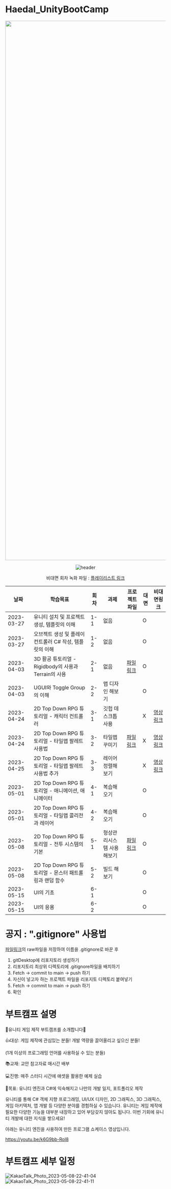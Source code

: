 # Haedal_UnityBootCamp
<div align="center">

<img width="1695" alt="스크린샷 2023-04-26 오전 1 10 52" src="https://user-images.githubusercontent.com/109887066/234460630-f2d739fd-f8d1-4e0e-8a07-96cdf804e4d9.png">
  
![header](https://capsule-render.vercel.app/api?type=rect&color=gradient&height=100&section=header&text=2023%20Haedal%20KNU%20Unity%20Advanced%20Bootcamp&fontSize=20&fontAlign=50&textBg=true)


비대면 회차 녹화 파일 : [플레이리스트 링크](https://www.youtube.com/playlist?list=PLKmvogVcavQVawNhN8YcazQIXk4Fp0PmY)

|날짜|학습목표|회차|과제|프로젝트파일|대면|비대면링크|
|------|---|----|---|---|---|----|
|2023-03-27|유니티 설치 및 프로젝트 생성, 템플릿의 이해|1-1|없음||O||
|2023-03-27|오브젝트 생성 및 플레이 컨트롤러 C# 작성, 템플릿의 이해|1-2|없음||O||
|2023-04-03|3D 활공 튜토리얼 - Rigidbody의 사용과 Terrain의 사용|2-1|없음|[파일 링크](https://github.com/swimmin99/Haedal_UnityBootCamp/tree/main/Class2)|O||
|2023-04-03|UGUI와 Toggle Group의 이해|2-2|맵 디자인 해보기||O||
|2023-04-24|2D Top Down RPG 튜토리얼 - 캐릭터 컨트롤러|3-1|깃헙 데스크톱 사용||X|[영상링크](https://www.youtube.com/watch?v=AqyAtY31otI&list=PLKmvogVcavQVawNhN8YcazQIXk4Fp0PmY&index=1&t=9s&pp=gAQBiAQB)||
|2023-04-24|2D Top Down RPG 튜토리얼 - 타일맵 팔레트 사용법|3-2|타일맵 꾸미기|[파일 링크](https://github.com/swimmin99/Haedal_UnityBootCamp/tree/main/Class2)|X|[영상링크](https://www.youtube.com/watch?v=Ecw4fwRO2ZM&list=PLKmvogVcavQVawNhN8YcazQIXk4Fp0PmY&index=2&t=108s&pp=gAQBiAQB)||
|2023-04-25|2D Top Down RPG 튜토리얼 - 타일맵 팔레트 사용법 추가|3-3|레이어 정렬해보기||X|[영상링크](https://www.youtube.com/watch?v=hs82JOE_LN0&list=PLKmvogVcavQVawNhN8YcazQIXk4Fp0PmY&index=3&t=3s&pp=gAQBiAQB)||
|2023-05-01|2D Top Down RPG 튜토리얼 - 애니메이션, 애니메이터|4-1|복습해오기||O||
|2023-05-01|2D Top Down RPG 튜토리얼 - 타일맵 콜리전과 레이어|4-2|복습해오기||O||
|2023-05-08|2D Top Down RPG 튜토리얼 - 전투 시스템의 기본|5-1|형상관리시스템 사용해보기|[파일 링크](https://github.com/swimmin99/Haedal_UnityBootCamp/tree/main/Class4)|O||
|2023-05-08|2D Top Down RPG 튜토리얼 - 몬스터 패트롤링과 랜덤 함수|5-2|빌드 해보기||O||
|2023-05-15|UI의 기초|6-1|||O||
|2023-05-15|UI의 응용|6-2|||O||

<div align="left">

공지 : ".gitignore" 사용법
==
[파일링크](https://github.com/swimmin99/Haedal_UnityBootCamp/blob/main/.gitignore)의 raw파일을 저장하여 이름을 .gitignore로 바꾼 후
1. gitDesktop에 리포지토리 생성하기
2. 리포지토리 최상위 디렉토리에 .gitignore파일을 배치하기
3. Fetch -> commit to main -> push 하기
4. 자신이 넣고자 하는 프로젝트 파일을 리포지토 디렉토리 붙여넣기
5. Fetch -> commit to main -> push 하기
6. 확인


부트캠프 설명
==
👾유니티 게임 제작 부트캠프를 소개합니다👾

👍대상: 게임 제작에 관심있는 분들! 개발 역량을 끌어올리고 싶으신 분들!

(1개 이상의 프로그래밍 언어를 사용하실 수 있는 분들)

📚교재: 교안 참고자료 매시간 배부

💻진행: 매주 스터디 시간에 애셋을 활용한 예제 실습

🥅목표: 유니티 엔진과 C#에 익숙해지고 나만의 개발 일지, 포트폴리오 제작

 유니티를 통해 C# 객체 지향 프로그래밍, UI/UX 디자인, 2D 그래픽스, 3D 그래픽스, 게임 아키텍처, 앱 개발 등 다양한 분야를 경험하실 수 있습니다.
 유니티는 게임 제작에 필요한 다양한 기능을 대부분 내장하고 있어 부담갖지 않아도 됩니다. 이번 기회에 유니티 개발에 대한 지식을 쌓으세요!

아래는 유니티 엔진을 사용하여 만든 프로그램 쇼케이스 영상입니다.

https://youtu.be/k6G9bb-Rol8



부트캠프 세부 일정
==
![KakaoTalk_Photo_2023-05-08-22-41-04](https://user-images.githubusercontent.com/109887066/236839683-016b6425-9864-4e2c-aa14-1e0c49bcb028.jpeg)
![KakaoTalk_Photo_2023-05-08-22-41-11](https://user-images.githubusercontent.com/109887066/236839673-8134e7d2-b5b7-49a0-bd5d-4278d08cf6c6.jpeg)
